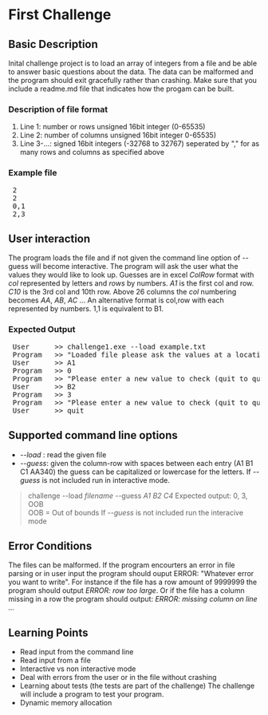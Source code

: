 # First Challenge

## Basic Description
Inital challenge project is to load an array of integers from a file and be able to answer basic questions about the data. The data can be malformed and the program should exit gracefully rather than crashing. Make sure that you include a readme.md file that indicates how the progam can be built.  

### Description of file format
1. Line 1: number or rows unsigned 16bit integer (0-65535)
2. Line 2: number of columns unsigned 16bit integer 0-65535)
3. Line 3-...: signed 16bit integers (-32768 to 32767) seperated by "," for as many rows and columns as specified above

### Example file
<pre>
 2
 2
 0,1
 2,3
</pre>

## User interaction
The program loads the file and if not given the command line option of --guess will become interactive. The program will ask the user what the values they would like to look up.  Guesses are in excel *ColRow* format with *col* represented by letters and *rows* by numbers. _A1_ is the first col and row. *C10* is the 3rd col and 10th row. Above 26 columns the *col* numbering becomes _AA_, _AB_, _AC_ ... 
An alternative format is col,row with each represented by numbers. 1,1 is equivalent to B1.

### Expected Output 
<pre>
 User      >> challenge1.exe --load example.txt 
 Program   >> "Loaded file please ask the values at a location (quit) to quit": 
 User      >> A1 
 Program   >> 0 
 Program   >> "Please enter a new value to check (quit to quit): 
 User      >> B2
 Program   >> 3 
 Program   >> "Please enter a new value to check (quit to quit): 
 User      >> quit
</pre>

 ## Supported command line options
- *--load* : read the given file
- *--guess*: given the column-row with spaces between each entry (A1 B1 C1 AA340) the guess can be capitalized or lowercase for the letters. If *--guess* is not included run in interactive mode. 
 > challenge --load _filename_  --guess _A1_ _B2_ _C4_ 
 > Expected output: 0, 3, OOB   
 > OOB = Out of bounds
 > If *--guess* is not included run the interacive mode

 ## Error Conditions
 The files can be malformed. If the program encourters an error in file parsing or in user input the program should ouput ERROR: "Whatever error you want to write". For instance if the file has a row amount of 9999999 the program should output _ERROR: row too large_. Or if the file has a column missing in a row the program should output: _ERROR: missing column on line ..._  
 
 ## Learning Points
 + Read input from the command line
 + Read input from a file
 + Interactive vs non interactive mode
 + Deal with errors from the user or in the file without crashing
 + Learning about tests (the tests are part of the challenge) The challenge will include a program to test your program.
 + Dynamic memory allocation 
    
 

 

